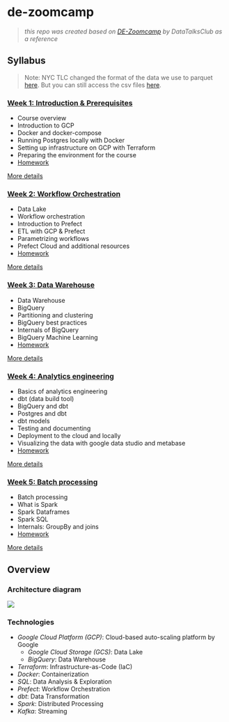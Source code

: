 # de-zoomcamp
> *this repo was created based on [DE-Zoomcamp](https://github.com/DataTalksClub/data-engineering-zoomcamp) by DataTalksClub as a reference*


## Syllabus
   > Note: NYC TLC changed the format of the data we use to parquet [here](https://www.nyc.gov/site/tlc/about/tlc-trip-record-data.page). But you can still access the csv files [here](https://github.com/DataTalksClub/nyc-tlc-data).

### [Week 1: Introduction & Prerequisites](week_1_basics_n_setup/)

* Course overview
* Introduction to GCP
* Docker and docker-compose
* Running Postgres locally with Docker
* Setting up infrastructure on GCP with Terraform
* Preparing the environment for the course
* [Homework](homework/week_1/)

[More details](week_1_basics_n_setup/)

### [Week 2: Workflow Orchestration](week_2_workflow_orchestration/)

* Data Lake
* Workflow orchestration
* Introduction to Prefect
* ETL with GCP & Prefect
* Parametrizing workflows
* Prefect Cloud and additional resources
* [Homework](homework/week_2/homework.md)

[More details](week_2_workflow_orchestration/)

### [Week 3: Data Warehouse](week_3_data_warehouse/)


* Data Warehouse
* BigQuery
* Partitioning and clustering
* BigQuery best practices
* Internals of BigQuery
* BigQuery Machine Learning
* [Homework](homework/week_3/homework.md)

[More details](week_3_data_warehouse/)

### [Week 4: Analytics engineering](week_4_analytics_engineering/)

* Basics of analytics engineering
* dbt (data build tool)
* BigQuery and dbt
* Postgres and dbt
* dbt models
* Testing and documenting
* Deployment to the cloud and locally
* Visualizing the data with google data studio and metabase
* [Homework](homework/week_4/homework.md)

[More details](week_4_analytics_engineering/)

### [Week 5: Batch processing](week_5_batch_processing/)

* Batch processing
* What is Spark
* Spark Dataframes
* Spark SQL
* Internals: GroupBy and joins
* [Homework](homework/week_5/homework.md)

[More details](week_5_batch_processing/)

## Overview
### Architecture diagram
<img src="https://raw.githubusercontent.com/DataTalksClub/data-engineering-zoomcamp/main/images/architecture/arch_2.png"/>

### Technologies
* *Google Cloud Platform (GCP)*: Cloud-based auto-scaling platform by Google
  * *Google Cloud Storage (GCS)*: Data Lake
  * *BigQuery*: Data Warehouse
* *Terraform*: Infrastructure-as-Code (IaC)
* *Docker*: Containerization
* *SQL*: Data Analysis & Exploration
* *Prefect*: Workflow Orchestration
* *dbt*: Data Transformation
* *Spark*: Distributed Processing
* *Kafka*: Streaming
